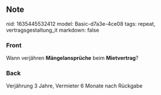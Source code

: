## Note
nid: 1635445532412
model: Basic-d7a3e-4ce08
tags: repeat, vertragsgestaltung_it
markdown: false

### Front
Wann verjähren <b>Mängelansprüche</b> beim <b>Mietvertrag</b>?

### Back
Verjährung 3 Jahre, Vermieter 6 Monate nach Rückgabe
